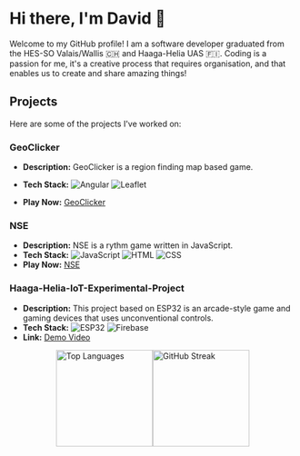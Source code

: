 
# Hi there, I'm David 👋

Welcome to my GitHub profile! I am a software developer graduated from the HES-SO Valais/Wallis :switzerland: and Haaga-Helia UAS :finland:. Coding is a passion for me, it's a creative process that requires organisation, and that enables us to create and share amazing things!

## Projects

Here are some of the projects I've worked on:

### GeoClicker
- **Description:** GeoClicker is a region finding map based game.
- **Tech Stack:** ![Angular](https://img.shields.io/badge/-Angular-red?logo=angular&logoColor=white) ![Leaflet](https://img.shields.io/badge/-Leaflet-brightgreen?logo=leaflet&logoColor=white)

- **Play Now:** [GeoClicker](https://gianou.github.io/GEO_CLICKER/)

### NSE
- **Description:** NSE is a rythm game written in JavaScript.
- **Tech Stack:** ![JavaScript](https://img.shields.io/badge/-JavaScript-yellow) ![HTML](https://img.shields.io/badge/-HTML-orange) ![CSS](https://img.shields.io/badge/-CSS-blue)
- **Play Now:** [NSE](https://nse-game.ch/)

### Haaga-Helia-IoT-Experimental-Project
- **Description:** This project based on ESP32 is an arcade-style game and gaming devices that uses unconventional controls.
- **Tech Stack:** ![ESP32](https://img.shields.io/badge/-ESP32-blue) ![Firebase](https://img.shields.io/badge/-Firebase-orange)
- **Link:** [Demo Video](https://www.youtube.com/watch?v=9Bk4u3yt4mI)
<!--
### [Project 2 Name]
- **Description:** [Brief description of the project]
- **Tech Stack:** [Technologies used]
- **Link:** [Link to the project repository]
 -->

<div style="display: flex; flex-wrap: wrap; align-items: flex-start; justify-content: center;">
  <img src="https://github-readme-stats.vercel.app/api/top-langs/?username=Gianou&layout=compact&theme=radical" alt="Top Languages" style="height: 170px;"/>
  <img src="https://github-readme-streak-stats.herokuapp.com/?user=Gianou&theme=radical" alt="GitHub Streak" style="height: 170px;"/>
</div>
